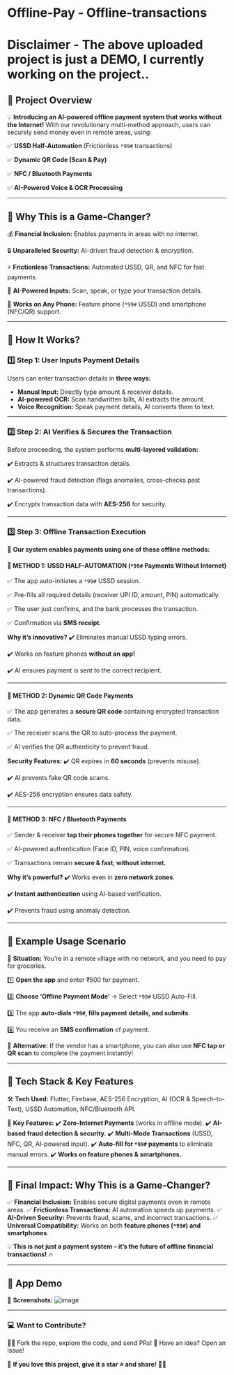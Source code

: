 # Offline-Pay - Offline-transactions
# Disclaimer - The above uploaded project is just a **DEMO**, I currently working on the project..

## **📌 Project Overview**

💡 **Introducing an AI-powered offline payment system that works without the Internet!** With our revolutionary multi-method approach, users can securely send money even in remote areas, using:

✅ **USSD Half-Automation** (Frictionless `*99#` transactions)

✅ **Dynamic QR Code (Scan & Pay)**

✅ **NFC / Bluetooth Payments**

✅ **AI-Powered Voice & OCR Processing**

---

## **🔹 Why This is a Game-Changer?**

💰 **Financial Inclusion:** Enables payments in areas with no internet.

🔒 **Unparalleled Security:** AI-driven fraud detection & encryption.

⚡ **Frictionless Transactions:** Automated USSD, QR, and NFC for fast payments.

📡 **AI-Powered Inputs:** Scan, speak, or type your transaction details.

📱 **Works on Any Phone:** Feature phone (`*99#` USSD) and smartphone (NFC/QR) support.

---

## **📌 How It Works?**

### **1️⃣ Step 1: User Inputs Payment Details**

Users can enter transaction details in **three ways:**
- **Manual Input:** Directly type amount & receiver details.
- **AI-powered OCR:** Scan handwritten bills, AI extracts the amount.
- **Voice Recognition:** Speak payment details, AI converts them to text.

---

### **2️⃣ Step 2: AI Verifies & Secures the Transaction**

Before proceeding, the system performs **multi-layered validation:**

✔️ Extracts & structures transaction details.

✔️ AI-powered fraud detection (flags anomalies, cross-checks past transactions).

✔️ Encrypts transaction data with **AES-256** for security.

---

### **3️⃣ Step 3: Offline Transaction Execution**

🚀 **Our system enables payments using one of these offline methods:**

#### **🔹 METHOD 1: USSD HALF-AUTOMATION (`*99#` Payments Without Internet)**

✅ The app auto-initiates a `*99#` USSD session.

✅ Pre-fills all required details (receiver UPI ID, amount, PIN) automatically.

✅ The user just confirms, and the bank processes the transaction.

✅ Confirmation via **SMS receipt**.

**Why it’s innovative?**
✔️ Eliminates manual USSD typing errors.

✔️ Works on feature phones **without an app!**

✔️ AI ensures payment is sent to the correct recipient.

---

#### **🔹 METHOD 2: Dynamic QR Code Payments**

✅ The app generates a **secure QR code** containing encrypted transaction data.

✅ The receiver scans the QR to auto-process the payment.

✅ AI verifies the QR authenticity to prevent fraud.

**Security Features:**
✔️ QR expires in **60 seconds** (prevents misuse).

✔️ AI prevents fake QR code scams.

✔️ AES-256 encryption ensures data safety.

---

#### **🔹 METHOD 3: NFC / Bluetooth Payments**

✅ Sender & receiver **tap their phones together** for secure NFC payment.

✅ AI-powered authentication (Face ID, PIN, voice confirmation).

✅ Transactions remain **secure & fast, without internet.**

**Why it’s powerful?**
✔️ Works even in **zero network zones**.

✔️ **Instant authentication** using AI-based verification.

✔️ Prevents fraud using anomaly detection.

---

## **📌 Example Usage Scenario**

📍 **Situation:** You’re in a remote village with no network, and you need to pay for groceries.

1️⃣ **Open the app** and enter ₹500 for payment.

2️⃣ **Choose ‘Offline Payment Mode’** → Select `*99#` USSD Auto-Fill.

3️⃣ The app **auto-dials `*99#`, fills payment details, and submits**.

4️⃣ You receive an **SMS confirmation** of payment.

🔹 **Alternative:** If the vendor has a smartphone, you can also use **NFC tap or QR scan** to complete the payment instantly!

---

## **📌 Tech Stack & Key Features**

🛠 **Tech Used:** Flutter, Firebase, AES-256 Encryption, AI (OCR & Speech-to-Text), USSD Automation, NFC/Bluetooth API.

🔹 **Key Features:**
✔️ **Zero-Internet Payments** (works in offline mode).
✔️ **AI-based fraud detection & security.**
✔️ **Multi-Mode Transactions** (USSD, NFC, QR, AI-powered input).
✔️ **Auto-fill for `*99#` payments** to eliminate manual errors.
✔️ **Works on feature phones & smartphones.**

---

## **🚀 Final Impact: Why This is a Game-Changer?**

✅ **Financial Inclusion:** Enables secure digital payments even in remote areas.
✅ **Frictionless Transactions:** AI automation speeds up payments.
✅ **AI-Driven Security:** Prevents fraud, scams, and incorrect transactions.
✅ **Universal Compatibility:** Works on both **feature phones (`*99#`) and smartphones**.

💡 **This is not just a payment system – it’s the future of offline financial transactions!** 🔥

---

## **📌 App Demo**

📸 **Screenshots:**
![image](https://github.com/user-attachments/assets/e06290b5-b261-4888-9490-bb5c261895c8)


---

### 💻 **Want to Contribute?**

👨‍💻 Fork the repo, explore the code, and send PRs! 
📩 Have an idea? Open an issue!

🌟 **If you love this project, give it a star ⭐ and share!** 🚀🔥
